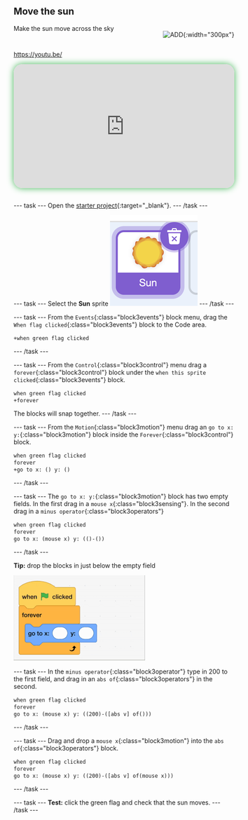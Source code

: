 ## Move the sun

<div style="display: flex; flex-wrap: wrap">
<div style="flex-basis: 200px; flex-grow: 1; margin-right: 15px;">
Make the sun move across the sky
</div>
<div>

![ADD](images/ADD.png){:width="300px"}

</div>
</div>

https://youtu.be/
<html>
<div style="position: relative; width: 100%; aspect-ratio: 16 / 9; border-radius: 20px; box-shadow: 0 0 15px #3fb654; overflow: hidden;">
<iframe style="position: absolute; top: 0; left: 0; right: 0; width: 100%; height: 100%; border: none;" src="https://www.youtube.com/embed/t5UzLuTj_CE?rel=0&cc_load_policy=1" allowfullscreen allow="accelerometer; autoplay; clipboard-write; encrypted-media; gyroscope; picture-in-picture; web-share">
</iframe>
</div><br>
</html>

--- task ---
Open the [starter project](http://rpf.io/sunset-go){:target="_blank"}.
--- /task ---


--- task ---
Select the **Sun** sprite ![ALT TEXT](images/sun-sprite.png)
--- /task ---


--- task ---
From the `Events`{:class="block3events"} block menu, drag the `When flag clicked`{:class="block3events"} block to the Code area.

```blocks3
+when green flag clicked
```
--- /task ---



--- task ---
From the `Control`{:class="block3control"} menu drag a `forever`{:class="block3control"} block under the `when this sprite clicked`{:class="block3events"} block. 

```blocks3
when green flag clicked
+forever 
```

The blocks will snap together.
--- /task ---



--- task ---
From the `Motion`{:class="block3motion"} menu drag an `go to x: y:`{:class="block3motion"} block inside the `Forever`{:class="block3control"} block. 

```blocks3
when green flag clicked
forever 
+go to x: () y: ()
```
--- /task ---

--- task ---
The `go to x: y:`{:class="block3motion"} block has two empty fields. In the first drag in a `mouse x`{:class="block3sensing"}. In the second drag in a `minus operator`{:class="block3operators"}

```blocks3
when green flag clicked
forever 
go to x: (mouse x) y: (()-())
```
--- /task ---


**Tip:** drop the blocks in just below the empty field

![ALT TEXT](images/mousex.gif)


--- task ---
In the `minus operator`{:class="block3operator"} type in 200 to the first field, and drag in an `abs of`{:class="block3operators"} in the second.

```blocks3
when green flag clicked
forever 
go to x: (mouse x) y: ((200)-([abs v] of()))
```
--- /task ---



--- task ---
Drag and drop a `mouse x`{:class="block3motion"} into the `abs of`{:class="block3operators"} block.
```blocks3
when green flag clicked
forever 
go to x: (mouse x) y: ((200)-([abs v] of(mouse x)))
```
--- /task ---



--- task ---
**Test:** click the green flag and check that the sun moves.
--- /task ---
